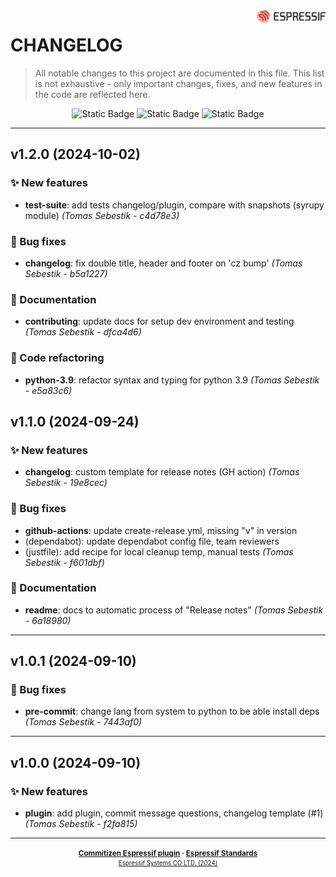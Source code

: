 <a href="https://www.espressif.com">
    <img src="czespressif/templates/espressif-logo.svg" align="right" height="20" />
</a>

# CHANGELOG

> All notable changes to this project are documented in this file.
> This list is not exhaustive - only important changes, fixes, and new features in the code are reflected here.

<div align="center">
    <img alt="Static Badge" src="https://img.shields.io/badge/Keep%20a%20Changelog-v1.1.0-salmon?logo=keepachangelog&logoColor=black&labelColor=white&link=https%3A%2F%2Fkeepachangelog.com%2Fen%2F1.1.0%2F">
    <img alt="Static Badge" src="https://img.shields.io/badge/Conventional%20Commits-v1.0.0-pink?logo=conventionalcommits&logoColor=black&labelColor=white&link=https%3A%2F%2Fwww.conventionalcommits.org%2Fen%2Fv1.0.0%2F">
    <img alt="Static Badge" src="https://img.shields.io/badge/Semantic%20Versioning-v2.0.0-grey?logo=semanticrelease&logoColor=black&labelColor=white&link=https%3A%2F%2Fsemver.org%2Fspec%2Fv2.0.0.html">
</div>
<hr>

## v1.2.0 (2024-10-02)

### ✨ New features

- **test-suite**: add tests changelog/plugin, compare with snapshots (syrupy module) *(Tomas Sebestik - c4d78e3)*

### 🐛 Bug fixes

- **changelog**: fix double title, header and footer on 'cz bump' *(Tomas Sebestik - b5a1227)*

### 📖 Documentation

- **contributing**: update docs for setup dev environment and testing *(Tomas Sebestik - dfca4d6)*

### 🔧 Code refactoring

- **python-3.9**: refactor syntax and typing for python 3.9 *(Tomas Sebestik - e5a83c6)*

## v1.1.0 (2024-09-24)

### ✨ New features

- **changelog**: custom template for release notes (GH action) *(Tomas Sebestik - 19e8cec)*

### 🐛 Bug fixes

- **github-actions**: update create-release.yml, missing "v" in version
- (dependabot): update dependabot config file, team reviewers
- (justfile): add recipe for local cleanup temp, manual tests *(Tomas Sebestik - f601dbf)*

### 📖 Documentation

- **readme**: docs to automatic process of "Release notes" *(Tomas Sebestik - 6a18980)*

---

## v1.0.1 (2024-09-10)

### 🐛 Bug fixes

- **pre-commit**: change lang from system to python to be able install deps *(Tomas Sebestik - 7443af0)*

---

## v1.0.0 (2024-09-10)

### ✨ New features

- **plugin**: add plugin, commit message questions, changelog template (#1) *(Tomas Sebestik - f2fa815)*

---

<div align="center">
    <small>
        <b>
            <a href="https://www.github.com/espressif/cz-plugin-espressif">Commitizen Espressif plugin</a>
            ·
            <a href="https://www.github.com/espressif/standards">Espressif Standards</a>
        </b>
    <br>
        <sup><a href="https://www.espressif.com">Espressif Systems CO LTD. (2024)</a><sup>
    </small>
</div>
